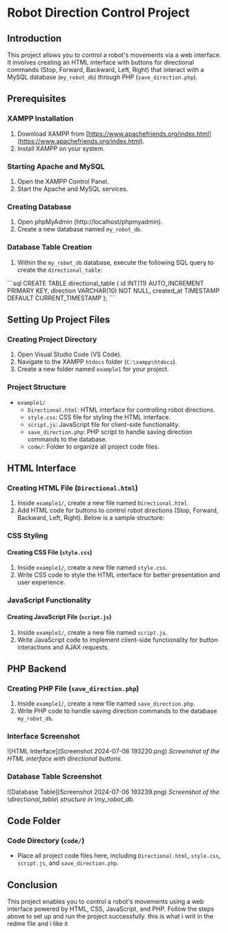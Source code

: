 # Robot Direction Control Project

## Introduction
This project allows you to control a robot's movements via a web interface. 
It involves creating an HTML interface with buttons for directional commands (Stop, Forward, Backward, Left, Right) that interact with a MySQL database (`my_robot_db`) through PHP (`save_direction.php`).

## Prerequisites
### XAMPP Installation
1. Download XAMPP from [https://www.apachefriends.org/index.html](https://www.apachefriends.org/index.html).
2. Install XAMPP on your system.

### Starting Apache and MySQL
1. Open the XAMPP Control Panel.
2. Start the Apache and MySQL services.

### Creating Database
1. Open phpMyAdmin (http://localhost/phpmyadmin).
2. Create a new database named `my_robot_db`.

### Database Table Creation
1. Within the `my_robot_db` database, execute the following SQL query to create the `directional_table`:

\`\`\`sql
CREATE TABLE directional_table (
    id INT(11) AUTO_INCREMENT PRIMARY KEY,
    direction VARCHAR(10) NOT NULL,
    created_at TIMESTAMP DEFAULT CURRENT_TIMESTAMP
);
\`\`\`

## Setting Up Project Files
### Creating Project Directory
1. Open Visual Studio Code (VS Code).
2. Navigate to the XAMPP `htdocs` folder (`C:\xampp\htdocs`).
3. Create a new folder named `example1` for your project.

### Project Structure
- `example1/`
  - `Directional.html`: HTML interface for controlling robot directions.
  - `style.css`: CSS file for styling the HTML interface.
  - `script.js`: JavaScript file for client-side functionality.
  - `save_direction.php`: PHP script to handle saving direction commands to the database.
  - `code/`: Folder to organize all project code files.

## HTML Interface
### Creating HTML File (`Directional.html`)
1. Inside `example1/`, create a new file named `Directional.html`.
2. Add HTML code for buttons to control robot directions (Stop, Forward, Backward, Left, Right). Below is a sample structure:

### CSS Styling
#### Creating CSS File (`style.css`)
1. Inside `example1/`, create a new file named `style.css`.
2. Write CSS code to style the HTML interface for better presentation and user experience.

### JavaScript Functionality
#### Creating JavaScript File (`script.js`)
1. Inside `example1/`, create a new file named `script.js`.
2. Write JavaScript code to implement client-side functionality for button interactions and AJAX requests.

## PHP Backend
### Creating PHP File (`save_direction.php`)
1. Inside `example1/`, create a new file named `save_direction.php`.
2. Write PHP code to handle saving direction commands to the database `my_robot_db`.

### Interface Screenshot
![HTML Interface](Screenshot 2024-07-06 193220.png)
*Screenshot of the HTML interface with directional buttons.*

### Database Table Screenshot
![Database Table](Screenshot 2024-07-06 193239.png)
*Screenshot of the \directional_table\ structure in \my_robot_db\.*

## Code Folder
### Code Directory (`code/`)
- Place all project code files here, including `Directional.html`, `style.css`, `script.js`, and `save_direction.php`.

## Conclusion
This project enables you to control a robot's movements using a web interface powered by HTML, CSS, JavaScript, and PHP. Follow the steps above to set up and run the project successfully.                                                       this is what i writ in the redme file and i like it
